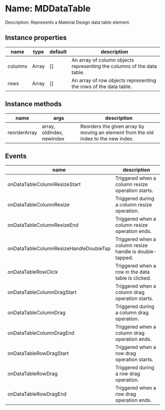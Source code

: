 # Name: MDDataTable

Description: Represents a Material Design data table element.

## Instance properties

| name    | type   | default | description                                   |
| ------- | ------ | ------- | --------------------------------------------- |
| columns | Array  | []      | An array of column objects representing the columns of the data table. |
| rows    | Array  | []      | An array of row objects representing the rows of the data table.     |

## Instance methods

| name          | args        | description                                               |
| ------------- | ----------- | --------------------------------------------------------- |
| reorderArray  | array, oldIndex, newIndex | Reorders the given array by moving an element from the old index to the new index. |

## Events

| name                           | description                                              |
| ------------------------------ | -------------------------------------------------------- |
| onDataTableColumnResizeStart   | Triggered when a column resize operation starts.        |
| onDataTableColumnResize        | Triggered during a column resize operation.             |
| onDataTableColumnResizeEnd     | Triggered when a column resize operation ends.          |
| onDataTableColumnResizeHandleDoubleTap | Triggered when a column resize handle is double-tapped. |
| onDataTableRowClick            | Triggered when a row in the data table is clicked.      |
| onDataTableColumnDragStart     | Triggered when a column drag operation starts.          |
| onDataTableColumnDrag          | Triggered during a column drag operation.               |
| onDataTableColumnDragEnd       | Triggered when a column drag operation ends.            |
| onDataTableRowDragStart        | Triggered when a row drag operation starts.             |
| onDataTableRowDrag             | Triggered during a row drag operation.                  |
| onDataTableRowDragEnd          | Triggered when a row drag operation ends.               |
